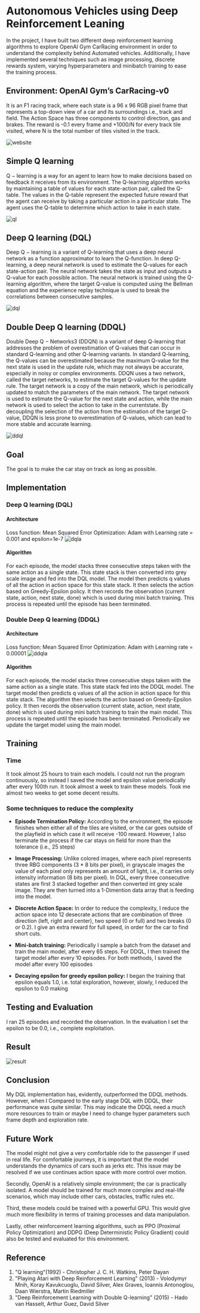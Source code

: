 # Autonomous Vehicles using Deep Reinforcement Leaning
In the project, I have built two different deep reinforcement learning algorithms to explore OpenAI Gym CarRacing environment in order to understand the complexity behind Automated vehicles. Additionally, I have implemented several techniques such as image processing, discrete rewards system, varying hyperparameters and minibatch training to ease the training process. 

## Environment: OpenAI Gym’s CarRacing-v0 
It is an F1 racing track, where each state is a 96 x 96 RGB pixel frame that represents a top-down view of a car and its surroundings i.e., track and field. The Action Space has three components to control direction, gas and brakes. The reward is -0.1 every frame and +1000/N for every track tile visited, where N is the total number of tiles visited in the track. 

![website](https://github.com/Sagarnandeshwar/Autonomous_Vehicles_With_Deep_Reinforcement_Leaning/blob/main/image/website.png)

## Simple Q learning 
Q − learning is a way for an agent to learn how to make decisions based on feedback it receives from its environment. The Q-learning algorithm works by maintaining a table of values for each state-action pair, called the Q-table. The values in the Q-table represent the expected future reward that the agent can receive by taking a particular action in a particular state. The agent uses the Q-table to determine which action to take in each state. 

![ql](https://github.com/Sagarnandeshwar/Autonomous_Vehicles_With_Deep_Reinforcement_Leaning/blob/main/image/ql.png)

## Deep Q learning (DQL) 
Deep Q − learning is a variant of Q-learning that uses a deep neural network as a function approximator to learn the Q-function. In deep Q-learning, a deep neural network is used to estimate the Q-values for each state-action pair. The neural network takes the state as input and outputs a Q-value for each possible action. The neural network is trained using the Q-learning algorithm, where the target Q-value is computed using the Bellman equation and the experience replay technique is used to break the correlations between consecutive samples. 

![dql](https://github.com/Sagarnandeshwar/Autonomous_Vehicles_With_Deep_Reinforcement_Leaning/blob/main/image/dql.png)

## Double Deep Q learning (DDQL) 
Double Deep Q − Networks3 (DDQN) is a variant of deep Q-learning that addresses the problem of overestimation of Q-values that can occur in standard Q-learning and other Q-learning variants. In standard Q-learning, the Q-values can be overestimated because the maximum Q-value for the next state is used in the update rule, which may not always be accurate, especially in noisy or complex environments. DDQN uses a two network, called the target networks, to estimate the target Q-values for the update rule. The target network is a copy of the main network, which is periodically updated to match the parameters of the main network. The target network is used to estimate the Q-value for the next state and action, while the main network is used to select the action to take in the currentstate. By decoupling the selection of the action from the estimation of the target Q-value, DDQN is less prone to overestimation of Q-values, which can lead to more stable and accurate learning. 

![ddql](https://github.com/Sagarnandeshwar/Autonomous_Vehicles_With_Deep_Reinforcement_Leaning/blob/main/image/ddql.png)

## Goal 
The goal is to make the car stay on track as long as possible. 

## Implementation  
### Deep Q learning (DQL) 
#### Architecture 
Loss function: Mean Squared Error Optimization: Adam with Learning rate = 0.001 and epsilon=1e-7 
![dqla](https://github.com/Sagarnandeshwar/Autonomous_Vehicles_With_Deep_Reinforcement_Leaning/blob/main/image/dqla.png)
#### Algorithm 
For each episode, the model stacks three consecutive steps taken with the same action as a single state. This state stack is then converted into grey scale image and fed into the DQL model. The model then predicts q values of all the action in action space for this state stack. It then selects the action based on Greedy-Epsilon policy. It then records the observation (current state, action, next state, done) which is used during mini batch training. This process is repeated until the episode has been terminated. 

### Double Deep Q learning (DDQL) 
#### Architecture 
Loss function: Mean Squared Error Optimization: Adam with Learning rate = 0.00001 
![ddqla](https://github.com/Sagarnandeshwar/Autonomous_Vehicles_With_Deep_Reinforcement_Leaning/blob/main/image/ddqla.png)
#### Algorithm 
For each episode, the model stacks three consecutive steps taken with the same action as a single state. This state stack fed into the DDQL model. The target model then predicts q values of all the action in action space for this state stack. The algorithm then selects the action based on Greedy-Epsilon policy. It then records the observation (current state, action, next state, done) which is used during mini batch training to train the main model. This process is repeated until the episode has been terminated. Periodically we update the target model using the main model.  

## Training 
### Time 
It took almost 25 hours to train each models. I could not run the program continuously, so instead I saved the model and epsilon value periodically after every 100th run. It took almost a week to train these models. Took me almost two weeks to get some decent results. 

### Some techniques to reduce the complexity 
- **Episode Termination Policy:** According to the environment, the episode finishes when either all of the tiles are visited, or the car goes outside of the playfield in which case it will receive -100 reward. However, I also terminate the process if the car stays on field for more than the tolerance (i.e., 25 steps) 

- **Image Processing:** Unlike colored images, where each pixel represents three RBG components (3 * 8 bits per pixel), in grayscale images the value of each pixel only represents an amount of light, i.e., it carries only intensity information (8 bits per pixel). In DQL, every three consecutive states are first 3 stacked together and then converted int grey scale image. They are then turned into a 1-Dimention data array that is feeding into the model. 

- **Discrete Action Space:** In order to reduce the complexity, I reduce the action space into 12 desecrate actions that are combination of three direction (left, right and center), two speed (0 or full) and two breaks (0 or 0.2). I give an extra reward for full speed, in order for the car to find short cuts. 

- **Mini-batch training:** Periodically I sample a batch from the dataset and train the main model, after every 65 steps. For DDQL, I then trained the target model after every 10 episodes. For both methods, I saved the model after every 100 episodes 

- **Decaying epsilon for greedy epsilon policy:** I began the training that epsilon equals 1.0, i.e. total exploration, however, slowly, I reduced the epsilon to 0.0 making 

## Testing and Evaluation 
I ran 25 episodes and recorded the observation. In the evaluation I set the epsilon to be 0.0, i.e., complete exploitation. 

## Result 
![result](https://github.com/Sagarnandeshwar/Autonomous_Vehicles_With_Deep_Reinforcement_Leaning/blob/main/image/result.png)

## Conclusion  
My DQL implementation has, evidently, outperformed the DDQL methods. However, when I Compared to the early stage DQL with DDQL, their performance was quite similar. This may indicate the DDQL need a much more resources to train or maybe I need to change hyper parameters such frame depth and exploration rate. 

## Future Work 
The model might not give a very comfortable ride to the passenger if used in real life. For comfortable journeys, it is important that the model understands the dynamics of cars such as jerks etc. This issue may be resolved if we use continues action space with more control over motion. 

Secondly, OpenAI is a relatively simple environment; the car is practically isolated. A model should be trained for much more complex and real-life scenarios, which may include other cars, obstacles, traffic rules etc. 

Third, these models could be trained with a powerful GPU. This would give much more flexibility in terms of training processes and data manipulation. 

Lastly, other reinforcement learning algorithms, such as PPO (Proximal Policy Optimization) and DDPG (Deep Deterministic Policy Gradient) could also be tested and evaluated for this environment. 

## Reference  
1. "Q learning"(1992) - Christopher J. C. H. Watkins, Peter Dayan 
2. "Playing Atari with Deep Reinforcement Learning" (2013) - Volodymyr Mnih, Koray Kavukcuoglu, David Silver, Alex Graves, Ioannis Antonoglou, Daan Wierstra, Martin Riedmiller 
3. "Deep Reinforcement Learning with Double Q-learning" (2015) - Hado van Hasselt, Arthur Guez, David Silver 
